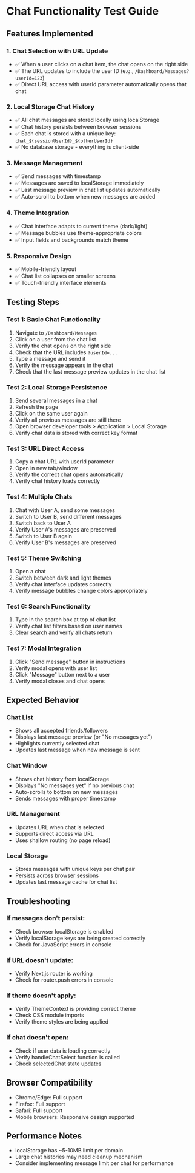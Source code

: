 # Chat Functionality Test Guide

## Features Implemented

### 1. Chat Selection with URL Update
- ✅ When a user clicks on a chat item, the chat opens on the right side
- ✅ The URL updates to include the user ID (e.g., `/Dashboard/Messages?userId=123`)
- ✅ Direct URL access with userId parameter automatically opens that chat

### 2. Local Storage Chat History
- ✅ All chat messages are stored locally using localStorage
- ✅ Chat history persists between browser sessions
- ✅ Each chat is stored with a unique key: `chat_${sessionUserId}_${otherUserId}`
- ✅ No database storage - everything is client-side

### 3. Message Management
- ✅ Send messages with timestamp
- ✅ Messages are saved to localStorage immediately
- ✅ Last message preview in chat list updates automatically
- ✅ Auto-scroll to bottom when new messages are added

### 4. Theme Integration
- ✅ Chat interface adapts to current theme (dark/light)
- ✅ Message bubbles use theme-appropriate colors
- ✅ Input fields and backgrounds match theme

### 5. Responsive Design
- ✅ Mobile-friendly layout
- ✅ Chat list collapses on smaller screens
- ✅ Touch-friendly interface elements

## Testing Steps

### Test 1: Basic Chat Functionality
1. Navigate to `/Dashboard/Messages`
2. Click on a user from the chat list
3. Verify the chat opens on the right side
4. Check that the URL includes `?userId=...`
5. Type a message and send it
6. Verify the message appears in the chat
7. Check that the last message preview updates in the chat list

### Test 2: Local Storage Persistence
1. Send several messages in a chat
2. Refresh the page
3. Click on the same user again
4. Verify all previous messages are still there
5. Open browser developer tools > Application > Local Storage
6. Verify chat data is stored with correct key format

### Test 3: URL Direct Access
1. Copy a chat URL with userId parameter
2. Open in new tab/window
3. Verify the correct chat opens automatically
4. Verify chat history loads correctly

### Test 4: Multiple Chats
1. Chat with User A, send some messages
2. Switch to User B, send different messages
3. Switch back to User A
4. Verify User A's messages are preserved
5. Switch to User B again
6. Verify User B's messages are preserved

### Test 5: Theme Switching
1. Open a chat
2. Switch between dark and light themes
3. Verify chat interface updates correctly
4. Verify message bubbles change colors appropriately

### Test 6: Search Functionality
1. Type in the search box at top of chat list
2. Verify chat list filters based on user names
3. Clear search and verify all chats return

### Test 7: Modal Integration
1. Click "Send message" button in instructions
2. Verify modal opens with user list
3. Click "Message" button next to a user
4. Verify modal closes and chat opens

## Expected Behavior

### Chat List
- Shows all accepted friends/followers
- Displays last message preview (or "No messages yet")
- Highlights currently selected chat
- Updates last message when new message is sent

### Chat Window
- Shows chat history from localStorage
- Displays "No messages yet" if no previous chat
- Auto-scrolls to bottom on new messages
- Sends messages with proper timestamp

### URL Management
- Updates URL when chat is selected
- Supports direct access via URL
- Uses shallow routing (no page reload)

### Local Storage
- Stores messages with unique keys per chat pair
- Persists across browser sessions
- Updates last message cache for chat list

## Troubleshooting

### If messages don't persist:
- Check browser localStorage is enabled
- Verify localStorage keys are being created correctly
- Check for JavaScript errors in console

### If URL doesn't update:
- Verify Next.js router is working
- Check for router.push errors in console

### If theme doesn't apply:
- Verify ThemeContext is providing correct theme
- Check CSS module imports
- Verify theme styles are being applied

### If chat doesn't open:
- Check if user data is loading correctly
- Verify handleChatSelect function is called
- Check selectedChat state updates

## Browser Compatibility
- Chrome/Edge: Full support
- Firefox: Full support
- Safari: Full support
- Mobile browsers: Responsive design supported

## Performance Notes
- localStorage has ~5-10MB limit per domain
- Large chat histories may need cleanup mechanism
- Consider implementing message limit per chat for performance
